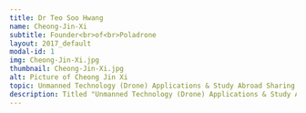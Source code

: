 ```yaml
---
title: Dr Teo Soo Hwang
name: Cheong-Jin-Xi
subtitle: Founder<br>of<br>Poladrone
layout: 2017_default
modal-id: 1
img: Cheong-Jin-Xi.jpg
thumbnail: Cheong-Jin-Xi.jpg
alt: Picture of Cheong Jin Xi 
topic: Unmanned Technology (Drone) Applications & Study Abroad Sharing Session
description: Titled "Unmanned Technology (Drone) Applications & Study Abroad Sharing Session", this informative session will be presented by the founders of Poladrone Solutions Sdn Bhd, a Malaysian-based company founded by a team of aerospace and data engineers that utilises autonomous drones and customised algorithms to efficiently collect and analyze data. <br><br> Cheong Jin Xi is the founder and CEO of Poladrone, who studied Aerospace Engineering at Monash University in Australia. He gained his financial knowledge through self-learning and served as a senior finance business analyst in Intel Corporation for a few years. This has therefore greatly influenced his good technical and financial background. Passionate about drones and foreseeing their good impact in different industries, he decided to form a drone startup, Poladrone in Malaysia, with the goal of accelerating the drone revolution in South East Asia region. Jin Xi sees the future in Internet of Things (Data Driven), everyday use commercial drones (Logistics Driven) and the emergence of the space tourism industry (Curiosity Driven).
---
```

